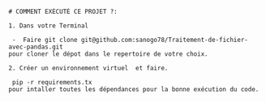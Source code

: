     # COMMENT EXÉCUTÉ CE PROJET ?:

    1. Dans votre Terminal

     -  Faire git clone git@github.com:sanogo78/Traitement-de-fichier-avec-pandas.git
    pour cloner le dépot dans le repertoire de votre choix.

    2. Créer un environnement virtuel  et faire.

     pip -r requirements.tx
    pour intaller toutes les dépendances pour la bonne exécution du code.
